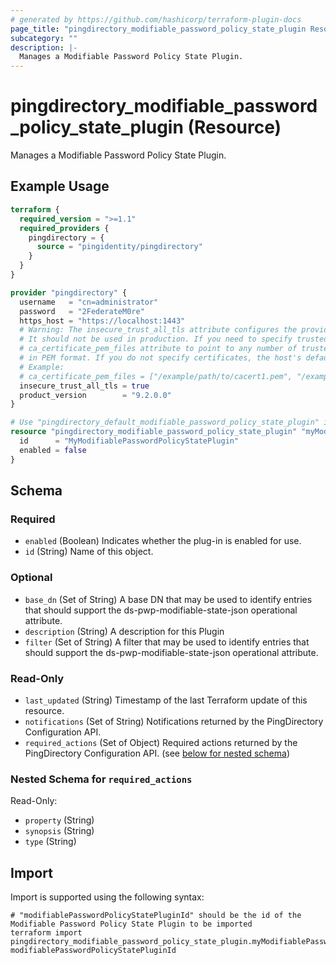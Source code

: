 ```yaml
---
# generated by https://github.com/hashicorp/terraform-plugin-docs
page_title: "pingdirectory_modifiable_password_policy_state_plugin Resource - terraform-provider-pingdirectory"
subcategory: ""
description: |-
  Manages a Modifiable Password Policy State Plugin.
---
```


# pingdirectory_modifiable_password_policy_state_plugin (Resource)

Manages a Modifiable Password Policy State Plugin.

## Example Usage

```terraform
terraform {
  required_version = ">=1.1"
  required_providers {
    pingdirectory = {
      source = "pingidentity/pingdirectory"
    }
  }
}

provider "pingdirectory" {
  username   = "cn=administrator"
  password   = "2FederateM0re"
  https_host = "https://localhost:1443"
  # Warning: The insecure_trust_all_tls attribute configures the provider to trust any certificate presented by the PingDirectory server.
  # It should not be used in production. If you need to specify trusted CA certificates, use the
  # ca_certificate_pem_files attribute to point to any number of trusted CA certificate files
  # in PEM format. If you do not specify certificates, the host's default root CA set will be used.
  # Example:
  # ca_certificate_pem_files = ["/example/path/to/cacert1.pem", "/example/path/to/cacert2.pem"]
  insecure_trust_all_tls = true
  product_version        = "9.2.0.0"
}

# Use "pingdirectory_default_modifiable_password_policy_state_plugin" if you are adopting existing configuration from the PingDirectory server into Terraform
resource "pingdirectory_modifiable_password_policy_state_plugin" "myModifiablePasswordPolicyStatePlugin" {
  id      = "MyModifiablePasswordPolicyStatePlugin"
  enabled = false
}
```

<!-- schema generated by tfplugindocs -->
## Schema

### Required

- `enabled` (Boolean) Indicates whether the plug-in is enabled for use.
- `id` (String) Name of this object.

### Optional

- `base_dn` (Set of String) A base DN that may be used to identify entries that should support the ds-pwp-modifiable-state-json operational attribute.
- `description` (String) A description for this Plugin
- `filter` (Set of String) A filter that may be used to identify entries that should support the ds-pwp-modifiable-state-json operational attribute.

### Read-Only

- `last_updated` (String) Timestamp of the last Terraform update of this resource.
- `notifications` (Set of String) Notifications returned by the PingDirectory Configuration API.
- `required_actions` (Set of Object) Required actions returned by the PingDirectory Configuration API. (see [below for nested schema](#nestedatt--required_actions))

<a id="nestedatt--required_actions"></a>
### Nested Schema for `required_actions`

Read-Only:

- `property` (String)
- `synopsis` (String)
- `type` (String)

## Import

Import is supported using the following syntax:

```shell
# "modifiablePasswordPolicyStatePluginId" should be the id of the Modifiable Password Policy State Plugin to be imported
terraform import pingdirectory_modifiable_password_policy_state_plugin.myModifiablePasswordPolicyStatePlugin modifiablePasswordPolicyStatePluginId
```
